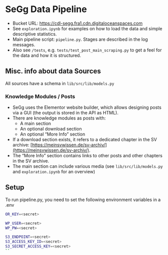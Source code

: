 # SeGg Data Pipeline

- Bucket URL: https://cdl-segg.fra1.cdn.digitaloceanspaces.com
- See `exploration.ipynb` for examples on how to load the data and simple descriptive statistics.
- Main pipeline script: `pipeline.py`. Stages are described in the log messages.
- Also see `/tests`, e.g. `tests/test_post_main_scraping.py` to get a feel for the data and how it is structured.

## Misc. info about data Sources

All sources have a schema in `lib/src/lib/models.py`

### Knowledge Modules / Posts

- SeGg uses the Elementor website builder, which allows designing posts via a GUI (the output is stored in the API as HTML).
- There are knowledge modules as posts with:
  - A main section
  - An optional download section
  - An optional “More Info” section
- If a download section exists, it refers to a dedicated chapter in the SV archive: [https://meinsvwissen.de/sv-archiv/](https://meinsvwissen.de/sv-archiv/).
- The “More Info” section contains links to other posts and other chapters in the SV archive.
- The main section can include various media (see `lib/src/lib/models.py` and `exploration.ipynb` for an overview)

## Setup
To run pipeline.py, you need to set the following environment variables in a .env

```bash
OR_KEY=<secret>

WP_USER=<secret>
WP_PW=<secret>

S3_ENDPOINT=<secret>
S3_ACCESS_KEY_ID=<secret>
S3_SECRET_ACCESS_KEY=<secret>
``
